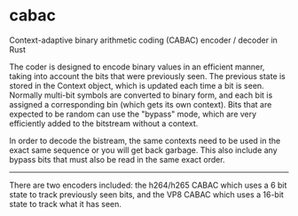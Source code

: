 # cabac
Context-adaptive binary arithmetic coding (CABAC) encoder / decoder in Rust

The coder is designed to encode binary values in an efficient manner, taking into account the
bits that were previously seen. The previous state is stored in the Context object,
which is updated each time a bit is seen. Normally multi-bit symbols are converted
to binary form, and each bit is assigned a corresponding bin (which gets its own context). 
Bits that are expected to be random can use the "bypass" mode, which are very efficiently
added to the bitstream without a context. 

In order to decode the bistream, the same contexts need to be used in the exact same sequence
or you will get back garbage. This also include any bypass bits that must also be read in the
same exact order.

---

There are two encoders included: the h264/h265 CABAC which uses a 6 bit state to track previously
seen bits, and the VP8 CABAC which uses a 16-bit state to track what it has seen.